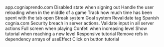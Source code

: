 app.cogniaprendo.com
Disabled state when signing out
Handle the user reloading when in the middle of a game
Track how much time has been spent with the tab open
Streak system
Goal system
Revalidate tag
Spanish
cognia.com
Security breach in server actions. Validate input in all server actions
Full screen when playing
Confeti when increasing level
Show tutorial when reaching a new level
Responsive tutorial
Remove refs in dependency arrays of useEffect
Click on button tutorial
